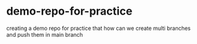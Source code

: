 # demo-repo-for-practice
creating a demo repo for practice that how can we create multi branches and push them in main branch
